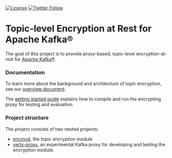 [![License](https://img.shields.io/badge/license-Apache--2.0-blue.svg)](http://www.apache.org/licenses/LICENSE-2.0)
[![Twitter Follow](https://img.shields.io/twitter/follow/strimziio.svg?style=social&label=Follow&style=for-the-badge)](https://twitter.com/strimziio)


# Topic-level Encryption at Rest for Apache Kafka®


The goal of this project is to provide proxy-based, topic-level encryption-at-rest for [Apache Kafka®](https://kafka.apache.org/).  

### Documentation
To learn more about the background and architecture of topic encryption, see our [overview document](doc/README.md). 

The [getting started guide](doc/getting-started.md) explains how to compile and run the encrypting proxy for testing and evaluation.

### Project structure
The project consists of two nested projects:
- [encmod](encmod/),  the topic encryption module
- [vertx-proxy](vertx-proxy/), an experimental Kafka proxy for developing and testing the encryption module. 




